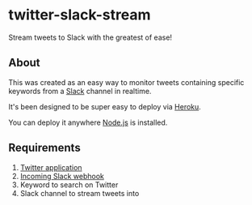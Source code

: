 # twitter-slack-stream
Stream tweets to Slack with the greatest of ease!

## About 
This was created as an easy way to monitor tweets containing specific keywords from a [Slack](https://www.slack.com) channel in realtime.

It's been designed to be super easy to deploy via [Heroku](https://www.heroku.com).

You can deploy it anywhere [Node.js](https://nodejs.org/) is installed.

## Requirements

1. [Twitter application](https://apps.twitter.com/)
1. [Incoming Slack webhook](https://api.slack.com/incoming-webhooks)
1. Keyword to search on Twitter
1. Slack channel to stream tweets into
